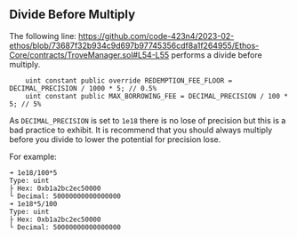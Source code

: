 ## Divide Before Multiply

The following line: https://github.com/code-423n4/2023-02-ethos/blob/73687f32b934c9d697b97745356cdf8a1f264955/Ethos-Core/contracts/TroveManager.sol#L54-L55 performs a divide before multiply.

```
    uint constant public override REDEMPTION_FEE_FLOOR = DECIMAL_PRECISION / 1000 * 5; // 0.5%
    uint constant public MAX_BORROWING_FEE = DECIMAL_PRECISION / 100 * 5; // 5%
```
As `DECIMAL_PRECISION` is set to `1e18` there is no lose of precision but this is a bad practice to exhibit. It is recommend that you should always multiply before you divide to lower the potential for precision lose.

For example:

```
➜ 1e18/100*5
Type: uint
├ Hex: 0xb1a2bc2ec50000
└ Decimal: 50000000000000000
➜ 1e18*5/100
Type: uint
├ Hex: 0xb1a2bc2ec50000
└ Decimal: 50000000000000000
```